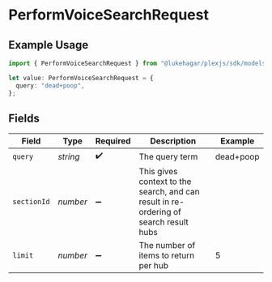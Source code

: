 # PerformVoiceSearchRequest

## Example Usage

```typescript
import { PerformVoiceSearchRequest } from "@lukehagar/plexjs/sdk/models/operations";

let value: PerformVoiceSearchRequest = {
  query: "dead+poop",
};
```

## Fields

| Field                                                                                 | Type                                                                                  | Required                                                                              | Description                                                                           | Example                                                                               |
| ------------------------------------------------------------------------------------- | ------------------------------------------------------------------------------------- | ------------------------------------------------------------------------------------- | ------------------------------------------------------------------------------------- | ------------------------------------------------------------------------------------- |
| `query`                                                                               | *string*                                                                              | :heavy_check_mark:                                                                    | The query term                                                                        | dead+poop                                                                             |
| `sectionId`                                                                           | *number*                                                                              | :heavy_minus_sign:                                                                    | This gives context to the search, and can result in re-ordering of search result hubs |                                                                                       |
| `limit`                                                                               | *number*                                                                              | :heavy_minus_sign:                                                                    | The number of items to return per hub                                                 | 5                                                                                     |